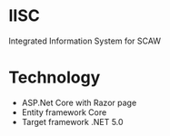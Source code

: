# IISC
Integrated Information System for SCAW

# Technology
- ASP.Net Core with Razor page
- Entity framework Core
- Target framework .NET 5.0
